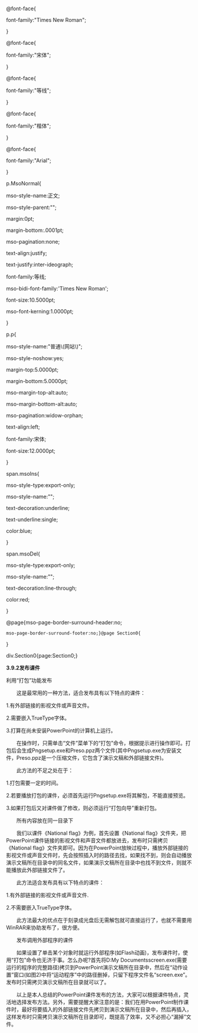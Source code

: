   
@font-face{  
font-family:"Times New Roman";  
}  
  
@font-face{  
font-family:"宋体";  
}  
  
@font-face{  
font-family:"等线";  
}  
  
@font-face{  
font-family:"楷体";  
}  
  
@font-face{  
font-family:"Arial";  
}  
  
p.MsoNormal{  
mso-style-name:正文;  
mso-style-parent:"";  
margin:0pt;  
margin-bottom:.0001pt;  
mso-pagination:none;  
text-align:justify;  
text-justify:inter-ideograph;  
font-family:等线;  
mso-bidi-font-family:'Times New Roman';  
font-size:10.5000pt;  
mso-font-kerning:1.0000pt;  
}  
  
p.p{  
mso-style-name:"普通\\(网站\\)";  
mso-style-noshow:yes;  
margin-top:5.0000pt;  
margin-bottom:5.0000pt;  
mso-margin-top-alt:auto;  
mso-margin-bottom-alt:auto;  
mso-pagination:widow-orphan;  
text-align:left;  
font-family:宋体;  
font-size:12.0000pt;  
}  
  
span.msoIns{  
mso-style-type:export-only;  
mso-style-name:"";  
text-decoration:underline;  
text-underline:single;  
color:blue;  
}  
  
span.msoDel{  
mso-style-type:export-only;  
mso-style-name:"";  
text-decoration:line-through;  
color:red;  
}  
@page{mso-page-border-surround-header:no;  
	mso-page-border-surround-footer:no;}@page Section0{  
}  
div.Section0{page:Section0;}

**3.9.2发布课件**

利用“打包”功能发布

　　这是最常用的一种方法，适合发布具有以下特点的课件：

1.有外部链接的影视文件或声音文件。

2.需要嵌入TrueType字体。

3.打算在尚未安装PowerPoint的计算机上运行。

　　在操作时，只需单击“文件”菜单下的“打包”命令，根据提示进行操作即可。打包后会生成Pngsetup.exe和Preso.ppz两个文件\(其中Pngsetup.exe为安装文件，Preso.ppz是一个压缩文件，它包含了演示文稿和外部链接文件\)。

　　此方法的不足之处在于：

1.打包需要一定的时间。

2.若要播放打包的课件，必须首先运行Pngsetup.exe将其解包，不能直接预览。

3.如果打包后又对课件做了修改，则必须运行“打包向导”重新打包。

　　所有内容放在同一目录下

　　我们以课件《National flag》为例，首先设置《National flag》文件夹，把PowerPoint课件链接的影视文件和声音文件都放进去，发布时只需拷贝《National flag》文件夹即可。因为在PowerPoint放映过程中，播放外部链接的影视文件或声音文件时，先会按照插入时的路径去找，如果找不到，则会自动播放演示文稿所在目录中的同名文件，如果演示文稿所在目录中也找不到文件，则就不能播放此外部链接文件了。

　　此方法适合发布具有以下特点的课件：

1.有外部链接的影视文件或声音文件.

2.不需要嵌入TrueType字体。

　　此方法最大的优点在于刻录成光盘后无需解包就可直接运行了，也就不需要用WinRAR来协助发布了，很方便。

　　发布调用外部程序的课件

　　如果设置了单击某个对象时就运行外部程序\(如Flash动画\)，发布课件时，使用“打包”命令也无济于事。怎么办呢?首先将D:My Documentsscreen.exe\(需要运行的程序的完整路径\)拷贝到PowerPoint演示文稿所在目录中，然后在“动作设置”窗口\(如图2\)中将“运动程序”中的路径删掉，只留下程序文件名“screen.exe”。发布时只需拷贝演示文稿所在目录就可以了。

　　以上是本人总结的PowerPoint课件发布的方法，大家可以根据课件特点，灵活地选择发布方法。另外，需要提醒大家注意的是：我们在用PowerPoint制作课件时，最好将要插入的外部链接文件先拷贝到演示文稿所在目录中，然后再插入，这样发布时只需拷贝演示文稿所在目录即可，既提高了效率，又不必担心“漏掉”文件。

